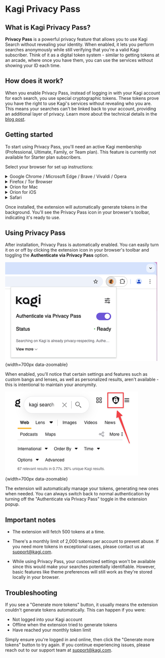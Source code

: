 # Kagi Privacy Pass

## What is Kagi Privacy Pass?

**Privacy Pass** is a powerful privacy feature that allows you to use Kagi Search without revealing your identity. When enabled, it lets you perform searches anonymously while still verifying that you're a valid Kagi subscriber. Think of it as a digital token system - similar to getting tokens at an arcade, where once you have them, you can use the services without showing your ID each time.

## How does it work?

When you enable Privacy Pass, instead of logging in with your Kagi account for each search, you use special cryptographic tokens. These tokens prove you have the right to use Kagi's services without revealing who you are. This means your searches can't be linked back to your account, providing an additional layer of privacy. Learn more about the technical details in the [blog post](https://blog.kagi.com/kagi-privacy-pass).

## Getting started

To start using Privacy Pass, you'll need an active Kagi membership (Professional, Ultimate, Family, or Team plan). This feature is currently not available for Starter plan subscribers.

Select your browser for set up instructions:

<details>
<summary>Google Chrome / Microsoft Edge / Brave / Vivaldi / Opera</summary>

1. First, make sure you're logged into your Kagi account, this is needed to generate Privacy Pass tokens.
2. Install the [Kagi Privacy Pass extension](https://chromewebstore.google.com/detail/kagi-privacy-pass/mendokngpagmkejfpmeellpppjgbpdaj?hl=en-US)
3. For easy access, pin the extension to your browser’s toolbar.

<video src="./media/kagi_privacy_pass_chrome.mp4" width="720" type="video/mp4" autoplay muted loop playsinline disablepictureinpicture />

</details>

<details>
<summary>Firefox / Tor Browser</summary>

1. First, make sure you're logged into your Kagi account, this is needed to generate Privacy Pass tokens.
2. Install the [Privacy Pass extension](https://addons.mozilla.org/en-US/firefox/addon/kagi-privacy-pass/)
3. For easy access, pin the extension to your browser’s toolbar.

<video src="./media/kagi_privacy_pass_firefox.mp4" width="720" type="video/mp4" autoplay muted loop playsinline disablepictureinpicture />

**Note for Tor users:** Currently Privacy Pass is only supported via the kagi.com domain name, support for our Onion address will be added in a future update.
</details>

<details>
<summary>Orion for Mac</summary>

1. First, make sure you're logged into your Kagi account, this is needed to generate Privacy Pass tokens.
2. From your menu bar, go to Orion > Settings > Search.
3. Make sure Kagi is selected as your search engine.
4. Enable the **Show Kagi Privacy Pass on Toolbar** checkbox.

<video src="./media/kagi_privacy_pass_orion_mac.mp4" width="720" type="video/mp4" autoplay muted loop playsinline disablepictureinpicture />

</details>

<details>
<summary>Orion for iOS</summary>

1. First, make sure you're logged into your Kagi account, this is needed to generate Privacy Pass tokens.
2. Tap the three dots at the bottom right corner and select **Settings**.
3. Tap on **Search**.
4. Enable the **Show Kagi Privacy Pass in Main Menu** toggle.
5. Tap **Done**.
2. Tap the three dots at the bottom right corner and select **Kagi Privacy Pass**.
3. Make sure **Authenticate via Privacy Pass** is enabled.

![Kagi Privacy Pass - Orion for iPhone](./media/kagi_privacy_pass_orion_ios.png){width=700px data-zoomable}

</details>

<details>
<summary>Safari</summary>

Due to restrictions imposed by Apple, Privacy Pass is not supported in Safari at this time.

If you're looking for a native WebKit-based browsing experience with Privacy Pass support, try [Orion](https://kagi.com/orion/) - it includes Privacy Pass integration out of the box along with zero telemetry, ad-blocking, and many other privacy-focused features.
</details>

Once installed, the extension will automatically generate tokens in the background. You'll see the Privacy Pass icon in your browser's toolbar, indicating it's ready to use.

## Using Privacy Pass

After installation, Privacy Pass is automatically enabled. You can easily turn it on or off by clicking the extension icon in your browser's toolbar and toggling the **Authenticate via Privacy Pass** option.

![Kagi Privacy Pass - Extension Pop Up](./media/kagi_privacy_pass_extension.png){width=700px data-zoomable}

When enabled, you'll notice that certain settings and features such as custom bangs and lenses, as well as personalized results, aren't available - this is intentional to maintain your anonymity.
                
![Kagi Privacy Pass - Indicator Lock](./media/kagi_privacy_pass_lock.png){width=700px data-zoomable}

The extension will automatically manage your tokens, generating new ones when needed. You can always switch back to normal authentication by turning off the "Authenticate via Privacy Pass" toggle in the extension popup.

## Important notes

- The extension will fetch 500 tokens at a time.

- There's a monthly limit of 2,000 tokens per account to prevent abuse. If you need more tokens in exceptional cases, please contact us at support@kagi.com.

- While using Privacy Pass, your customized settings won't be available since this would make your searches potentially identifiable. However, basic features like theme preferences will still work as they're stored locally in your browser.

## Troubleshooting

If you see a "Generate more tokens" button, it usually means the extension couldn't generate tokens automatically. This can happen if you were:
- Not logged into your Kagi account
- Offline when the extension tried to generate tokens
- Have reached your monthly token limit

Simply ensure you're logged in and online, then click the "Generate more tokens" button to try again. If you continue experiencing issues, please reach out to our support team at support@kagi.com.
